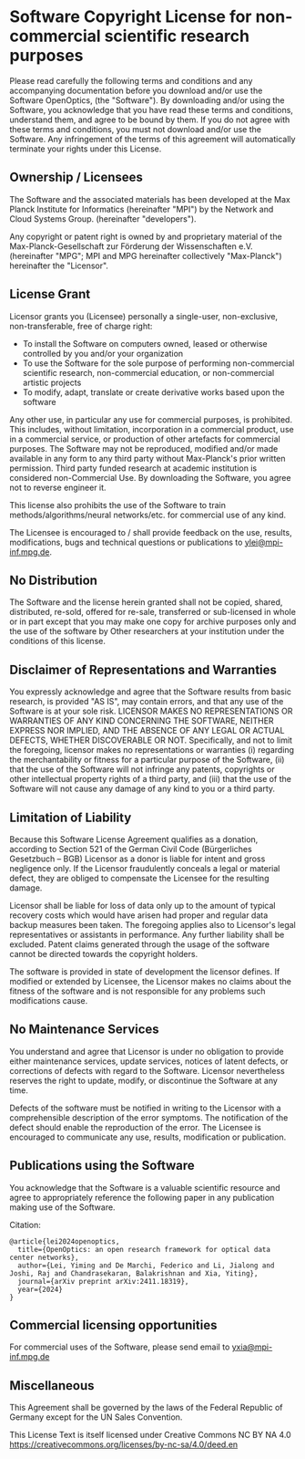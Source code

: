# Software Copyright License for non-commercial scientific research purposes

Please read carefully the following terms and conditions and any accompanying documentation before you download and/or use the Software OpenOptics, (the "Software"). By downloading and/or using the Software, you acknowledge that you have read these terms and conditions, understand them, and agree to be bound by them. If you do not agree with these terms and conditions, you must not download and/or use the Software. Any infringement of the terms of this agreement will automatically terminate your rights under this License.

## Ownership / Licensees

The Software and the associated materials has been developed at the Max Planck Institute for Informatics (hereinafter "MPI") by the Network and Cloud Systems Group. (hereinafter "developers").

Any copyright or patent right is owned by and proprietary material of the Max-Planck-Gesellschaft zur Förderung der Wissenschaften e.V. (hereinafter "MPG"; MPI and MPG hereinafter collectively "Max-Planck") hereinafter the "Licensor".

## License Grant

Licensor grants you (Licensee) personally a single-user, non-exclusive, non-transferable, free of charge right:

- To install the Software on computers owned, leased or otherwise controlled by you and/or your organization
- To use the Software for the sole purpose of performing non-commercial scientific research, non-commercial education, or non-commercial artistic projects
- To modify, adapt, translate or create derivative works based upon the software

Any other use, in particular any use for commercial purposes, is prohibited. This includes, without limitation, incorporation in a commercial product, use in a commercial service, or production of other artefacts for commercial purposes. The Software may not be reproduced, modified and/or made available in any form to any third party without Max-Planck's prior written permission. Third party funded research at academic institution is considered non-Commercial Use. By downloading the Software, you agree not to reverse engineer it.

This license also prohibits the use of the Software to train methods/algorithms/neural networks/etc. for commercial use of any kind.

The Licensee is encouraged to / shall provide feedback on the use, results, modifications, bugs and technical questions or publications to ylei@mpi-inf.mpg.de.

## No Distribution

The Software and the license herein granted shall not be copied, shared, distributed, re-sold, offered for re-sale, transferred or sub-licensed in whole or in part except that you may make one copy for archive purposes only and the use of the software by Other researchers at your institution under the conditions of this license.

## Disclaimer of Representations and Warranties

You expressly acknowledge and agree that the Software results from basic research, is provided "AS IS", may contain errors, and that any use of the Software is at your sole risk. LICENSOR MAKES NO REPRESENTATIONS OR WARRANTIES OF ANY KIND CONCERNING THE SOFTWARE, NEITHER EXPRESS NOR IMPLIED, AND THE ABSENCE OF ANY LEGAL OR ACTUAL DEFECTS, WHETHER DISCOVERABLE OR NOT. Specifically, and not to limit the foregoing, licensor makes no representations or warranties (i) regarding the merchantability or fitness for a particular purpose of the Software, (ii) that the use of the Software will not infringe any patents, copyrights or other intellectual property rights of a third party, and (iii) that the use of the Software will not cause any damage of any kind to you or a third party.

## Limitation of Liability

Because this Software License Agreement qualifies as a donation, according to Section 521 of the German Civil Code (Bürgerliches Gesetzbuch – BGB) Licensor as a donor is liable for intent and gross negligence only. If the Licensor fraudulently conceals a legal or material defect, they are obliged to compensate the Licensee for the resulting damage.

Licensor shall be liable for loss of data only up to the amount of typical recovery costs which would have arisen had proper and regular data backup measures been taken. The foregoing applies also to Licensor's legal representatives or assistants in performance. Any further liability shall be excluded. Patent claims generated through the usage of the software cannot be directed towards the copyright holders.

The software is provided in state of development the licensor defines. If modified or extended by Licensee, the Licensor makes no claims about the fitness of the software and is not responsible for any problems such modifications cause.

## No Maintenance Services

You understand and agree that Licensor is under no obligation to provide either maintenance services, update services, notices of latent defects, or corrections of defects with regard to the Software. Licensor nevertheless reserves the right to update, modify, or discontinue the Software at any time.

Defects of the software must be notified in writing to the Licensor with a comprehensible description of the error symptoms. The notification of the defect should enable the reproduction of the error. The Licensee is encouraged to communicate any use, results, modification or publication.

## Publications using the Software

You acknowledge that the Software is a valuable scientific resource and agree to appropriately reference the following paper in any publication making use of the Software.

Citation:
```
@article{lei2024openoptics,
  title={OpenOptics: an open research framework for optical data center networks},
  author={Lei, Yiming and De Marchi, Federico and Li, Jialong and Joshi, Raj and Chandrasekaran, Balakrishnan and Xia, Yiting},
  journal={arXiv preprint arXiv:2411.18319},
  year={2024}
}
```

## Commercial licensing opportunities

For commercial uses of the Software, please send email to yxia@mpi-inf.mpg.de

## Miscellaneous

This Agreement shall be governed by the laws of the Federal Republic of Germany except for the UN Sales Convention.

This License Text is itself licensed under Creative Commons NC BY NA 4.0 https://creativecommons.org/licenses/by-nc-sa/4.0/deed.en